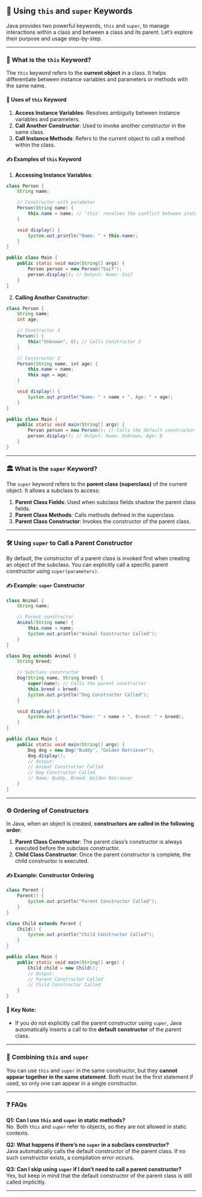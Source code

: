 

## 🔗 **Using `this` and `super` Keywords**  

Java provides two powerful keywords, `this` and `super`, to manage interactions within a class and between a class and its parent. Let’s explore their purpose and usage step-by-step.

---

### 🤔 **What is the `this` Keyword?**

The `this` keyword refers to the **current object** in a class. It helps differentiate between instance variables and parameters or methods with the same name.  

#### 📌 **Uses of `this` Keyword**  
1. **Access Instance Variables**: Resolves ambiguity between instance variables and parameters.  
2. **Call Another Constructor**: Used to invoke another constructor in the same class.  
3. **Call Instance Methods**: Refers to the current object to call a method within the class.  

#### ✍️ **Examples of `this` Keyword**  

1. **Accessing Instance Variables**:  
```java
class Person {
    String name;

    // Constructor with parameter
    Person(String name) {
        this.name = name; // 'this' resolves the conflict between instance variable and parameter
    }

    void display() {
        System.out.println("Name: " + this.name);
    }
}

public class Main {
    public static void main(String[] args) {
        Person person = new Person("Saif");
        person.display(); // Output: Name: Saif
    }
}
```  

2. **Calling Another Constructor**:  
```java
class Person {
    String name;
    int age;

    // Constructor 1
    Person() {
        this("Unknown", 0); // Calls Constructor 2
    }

    // Constructor 2
    Person(String name, int age) {
        this.name = name;
        this.age = age;
    }

    void display() {
        System.out.println("Name: " + name + ", Age: " + age);
    }
}

public class Main {
    public static void main(String[] args) {
        Person person = new Person(); // Calls the default constructor
        person.display(); // Output: Name: Unknown, Age: 0
    }
}
```

---

### 🏛️ **What is the `super` Keyword?**

The `super` keyword refers to the **parent class (superclass)** of the current object. It allows a subclass to access:  
1. **Parent Class Fields**: Used when subclass fields shadow the parent class fields.  
2. **Parent Class Methods**: Calls methods defined in the superclass.  
3. **Parent Class Constructor**: Invokes the constructor of the parent class.  

---

### 🛠️ **Using `super` to Call a Parent Constructor**  

By default, the constructor of a parent class is invoked first when creating an object of the subclass. You can explicitly call a specific parent constructor using `super(parameters)`.  

#### ✍️ **Example: `super` Constructor**  
```java
class Animal {
    String name;

    // Parent constructor
    Animal(String name) {
        this.name = name;
        System.out.println("Animal Constructor Called");
    }
}

class Dog extends Animal {
    String breed;

    // Subclass constructor
    Dog(String name, String breed) {
        super(name); // Calls the parent constructor
        this.breed = breed;
        System.out.println("Dog Constructor Called");
    }

    void display() {
        System.out.println("Name: " + name + ", Breed: " + breed);
    }
}

public class Main {
    public static void main(String[] args) {
        Dog dog = new Dog("Buddy", "Golden Retriever");
        dog.display();
        // Output:
        // Animal Constructor Called
        // Dog Constructor Called
        // Name: Buddy, Breed: Golden Retriever
    }
}
```  

---

### ⚙️ **Ordering of Constructors**

In Java, when an object is created, **constructors are called in the following order**:  

1. **Parent Class Constructor**: The parent class’s constructor is always executed before the subclass constructor.  
2. **Child Class Constructor**: Once the parent constructor is complete, the child constructor is executed.  

#### ✍️ **Example: Constructor Ordering**  
```java
class Parent {
    Parent() {
        System.out.println("Parent Constructor Called");
    }
}

class Child extends Parent {
    Child() {
        System.out.println("Child Constructor Called");
    }
}

public class Main {
    public static void main(String[] args) {
        Child child = new Child();
        // Output:
        // Parent Constructor Called
        // Child Constructor Called
    }
}
```  

#### 🧩 **Key Note**:  
- If you do not explicitly call the parent constructor using `super`, Java automatically inserts a call to the **default constructor** of the parent class.

---

### 🔄 **Combining `this` and `super`**  

You can use `this` and `super` in the same constructor, but they **cannot appear together in the same statement**. Both must be the first statement if used, so only one can appear in a single constructor.  

---

### ❓ **FAQs**  

**Q1: Can I use `this` and `super` in static methods?**  
No. Both `this` and `super` refer to objects, so they are not allowed in static contexts.  

**Q2: What happens if there’s no `super` in a subclass constructor?**  
Java automatically calls the default constructor of the parent class. If no such constructor exists, a compilation error occurs.  

**Q3: Can I skip using `super` if I don’t need to call a parent constructor?**  
Yes, but keep in mind that the default constructor of the parent class is still called implicitly.

---

